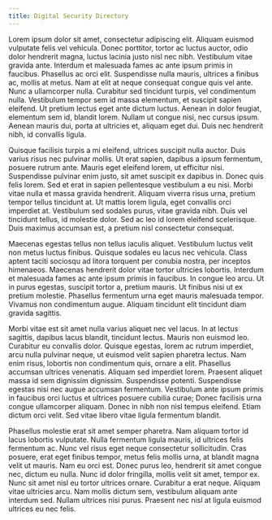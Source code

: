 ```yaml
---
title: Digital Security Directory 
---
```


Lorem ipsum dolor sit amet, consectetur adipiscing elit. Aliquam euismod vulputate felis vel vehicula. Donec porttitor, tortor ac luctus auctor, odio dolor hendrerit magna, luctus lacinia justo nisl nec nibh. Vestibulum vitae gravida ante. Interdum et malesuada fames ac ante ipsum primis in faucibus. Phasellus ac orci elit. Suspendisse nulla mauris, ultrices a finibus ac, mollis at metus. Nam at elit at neque consequat congue quis vel ante. Nunc a ullamcorper nulla. Curabitur sed tincidunt turpis, vel condimentum nulla. Vestibulum tempor sem id massa elementum, et suscipit sapien eleifend. Ut pretium lectus eget ante dictum luctus. Aenean in dolor feugiat, elementum sem id, blandit lorem. Nullam ut congue nisi, nec cursus ipsum. Aenean mauris dui, porta at ultricies et, aliquam eget dui. Duis nec hendrerit nibh, id convallis ligula.

Quisque facilisis turpis a mi eleifend, ultrices suscipit nulla auctor. Duis varius risus nec pulvinar mollis. Ut erat sapien, dapibus a ipsum fermentum, posuere rutrum ante. Mauris eget eleifend lorem, ut efficitur nisi. Suspendisse pulvinar enim justo, sit amet suscipit ex dapibus in. Donec quis felis lorem. Sed et erat in sapien pellentesque vestibulum a eu nisi. Morbi vitae nulla et massa gravida hendrerit. Aliquam viverra risus urna, pretium tempor tellus tincidunt at. Ut mattis lorem ligula, eget convallis orci imperdiet at. Vestibulum sed sodales purus, vitae gravida nibh. Duis vel tincidunt tellus, id molestie dolor. Sed ac leo id lorem eleifend scelerisque. Duis maximus accumsan est, a pretium nisl consectetur consequat.

Maecenas egestas tellus non tellus iaculis aliquet. Vestibulum luctus velit non metus luctus finibus. Quisque sodales eu lacus nec vehicula. Class aptent taciti sociosqu ad litora torquent per conubia nostra, per inceptos himenaeos. Maecenas hendrerit dolor vitae tortor ultricies lobortis. Interdum et malesuada fames ac ante ipsum primis in faucibus. In congue leo arcu. Ut in purus egestas, suscipit tortor a, pretium mauris. Ut finibus nisi ut ex pretium molestie. Phasellus fermentum urna eget mauris malesuada tempor. Vivamus non condimentum augue. Aliquam tincidunt elit tincidunt diam gravida sagittis.

Morbi vitae est sit amet nulla varius aliquet nec vel lacus. In at lectus sagittis, dapibus lacus blandit, tincidunt lectus. Mauris non euismod leo. Curabitur eu convallis dolor. Quisque egestas, lorem ac rutrum imperdiet, arcu nulla pulvinar neque, ut euismod velit sapien pharetra lectus. Nam enim risus, lobortis non condimentum quis, ornare a elit. Phasellus accumsan ultrices venenatis. Aliquam sed imperdiet lorem. Praesent aliquet massa id sem dignissim dignissim. Suspendisse potenti. Suspendisse egestas nisi nec augue accumsan fermentum. Vestibulum ante ipsum primis in faucibus orci luctus et ultrices posuere cubilia curae; Donec facilisis urna congue ullamcorper aliquam. Donec in nibh non nisl tempus eleifend. Etiam dictum orci velit. Sed vitae libero vitae ligula fermentum blandit.

Phasellus molestie erat sit amet semper pharetra. Nam aliquam tortor id lacus lobortis vulputate. Nulla fermentum ligula mauris, id ultrices felis fermentum ac. Nunc vel risus eget neque consectetur sollicitudin. Cras posuere, erat eget finibus tempor, metus felis mollis urna, at blandit magna velit ut mauris. Nam eu orci est. Donec purus leo, hendrerit sit amet congue nec, dictum eu nulla. Nunc id dolor fringilla, mollis velit sit amet, tempor ex. Nunc sit amet nisl eu tortor ultrices ornare. Curabitur a erat neque. Aliquam vitae ultricies arcu. Nam mollis dictum sem, vestibulum aliquam ante interdum sed. Nullam ultrices nisi purus. Praesent nec nisl at ligula euismod ultrices eu nec felis.


